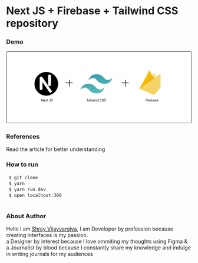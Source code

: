 <h1>Next JS + Firebase + Tailwind CSS repository</h1>

<h3>Demo</h3>
<img src="./public/demo.png" />

<h3>References</h3>
<p>Read the article for better understanding</p>
  
<h3>How to run</h3>
 
 ```
  $ git clone
  $ yarn
  $ yarn run dev
  $ open localhost:300
  
 ```

<h3>About Author</h3>
<p>Hello I am <a href="www.ihatereading.in/squad">Shrey Vijayvargiya</a>, I am Developer by profession because creating interfaces is my passion. 
  <br /> a Designer by interest because I love ommiting my thoughts using Figma & <br />a Journalist by blood because I constantly share my knowledge and indulge in writing journals for my audiences</p>
